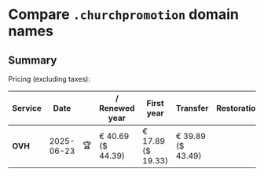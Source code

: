 # Compare `.churchpromotion` domain names

## Summary

Pricing (excluding taxes):

| Service | Date |  | / Renewed year | First year | Transfer | Restoration |
|--|--|--|--|--|--|--|
| **OVH** | 2025-06-23 | 🏆 | € 40.69<br>($ 44.39) | € 17.89<br>($ 19.33) | € 39.89<br>($ 43.49) |  |
